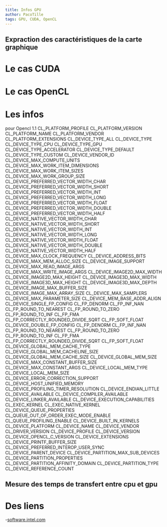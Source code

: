 ```yaml
---
title: Infos GPU
author: PacoTille
tags: GPU, CUDA, OpenCL
---
```



## Expraction des caractéristiques de la carte graphique
# Le cas CUDA

# Le cas OpenCL
# Les infos


pour Opencl 1.1
CL_PLATFORM_PROFILE
CL_PLATFORM_VERSION
CL_PLATFORM_NAME
CL_PLATFORM_VENDOR
CL_PLATFORM_EXTENSIONS
CL_DEVICE_TYPE_ALL
CL_DEVICE_TYPE
CL_DEVICE_TYPE_CPU
CL_DEVICE_TYPE_GPU
CL_DEVICE_TYPE_ACCELERATOR
CL_DEVICE_TYPE_DEFAULT
CL_DEVICE_TYPE_CUSTOM
CL_DEVICE_VENDOR_ID
CL_DEVICE_MAX_COMPUTE_UNITS
CL_DEVICE_MAX_WORK_ITEM_DIMENSIONS
CL_DEVICE_MAX_WORK_ITEM_SIZES
CL_DEVICE_MAX_WORK_GROUP_SIZE
CL_DEVICE_PREFERRED_VECTOR_WIDTH_CHAR
CL_DEVICE_PREFERRED_VECTOR_WIDTH_SHORT
CL_DEVICE_PREFERRED_VECTOR_WIDTH_INT
CL_DEVICE_PREFERRED_VECTOR_WIDTH_LONG
CL_DEVICE_PREFERRED_VECTOR_WIDTH_FLOAT
CL_DEVICE_PREFERRED_VECTOR_WIDTH_DOUBLE
CL_DEVICE_PREFERRED_VECTOR_WIDTH_HALF
CL_DEVICE_NATIVE_VECTOR_WIDTH_CHAR
CL_DEVICE_NATIVE_VECTOR_WIDTH_SHORT
CL_DEVICE_NATIVE_VECTOR_WIDTH_INT
CL_DEVICE_NATIVE_VECTOR_WIDTH_LONG
CL_DEVICE_NATIVE_VECTOR_WIDTH_FLOAT
CL_DEVICE_NATIVE_VECTOR_WIDTH_DOUBLE
CL_DEVICE_NATIVE_VECTOR_WIDTH_HALF
CL_DEVICE_MAX_CLOCK_FREQUENCY
CL_DEVICE_ADDRESS_BITS
CL_DEVICE_MAX_MEM_ALLOC_SIZE
CL_DEVICE_IMAGE_SUPPORT
CL_DEVICE_MAX_READ_IMAGE_ARGS
CL_DEVICE_MAX_WRITE_IMAGE_ARGS
CL_DEVICE_IMAGE2D_MAX_WIDTH
CL_DEVICE_IMAGE2D_MAX_HEIGHT
CL_DEVICE_IMAGE3D_MAX_WIDTH
CL_DEVICE_IMAGE3D_MAX_HEIGHT
CL_DEVICE_IMAGE3D_MAX_DEPTH
CL_DEVICE_IMAGE_MAX_BUFFER_SIZE
CL_DEVICE_IMAGE_MAX_ARRAY_SIZE
CL_DEVICE_MAX_SAMPLERS
CL_DEVICE_MAX_PARAMETER_SIZE
CL_DEVICE_MEM_BASE_ADDR_ALIGN
CL_DEVICE_SINGLE_FP_CONFIG
CL_FP_DENORM
CL_FP_INF_NAN
CL_FP_ROUND_TO_NEAREST
CL_FP_ROUND_TO_ZERO
CL_FP_ROUND_TO_INF
CL_FP_FMA
CL_FP_CORRECTLY_ROUNDED_DIVIDE_SQRT
CL_FP_SOFT_FLOAT
CL_DEVICE_DOUBLE_FP_CONFIG
CL_FP_DENORM
CL_FP_INF_NAN
CL_FP_ROUND_TO_NEAREST
CL_FP_ROUND_TO_ZERO
CL_FP_ROUND_TO_INF
CL_FP_FMA
CL_FP_CORRECTLY_ROUNDED_DIVIDE_SQRT
CL_FP_SOFT_FLOAT
CL_DEVICE_GLOBAL_MEM_CACHE_TYPE
CL_DEVICE_GLOBAL_MEM_CACHELINE_SIZE
CL_DEVICE_GLOBAL_MEM_CACHE_SIZE
CL_DEVICE_GLOBAL_MEM_SIZE
CL_DEVICE_MAX_CONSTANT_BUFFER_SIZE
CL_DEVICE_MAX_CONSTANT_ARGS
CL_DEVICE_LOCAL_MEM_TYPE
CL_DEVICE_LOCAL_MEM_SIZE
CL_DEVICE_ERROR_CORRECTION_SUPPORT
CL_DEVICE_HOST_UNIFIED_MEMORY
CL_DEVICE_PROFILING_TIMER_RESOLUTION
CL_DEVICE_ENDIAN_LITTLE
CL_DEVICE_AVAILABLE
CL_DEVICE_COMPILER_AVAILABLE
CL_DEVICE_LINKER_AVAILABLE
CL_DEVICE_EXECUTION_CAPABILITIES
CL_EXEC_KERNEL
CL_EXEC_NATIVE_KERNEL
CL_DEVICE_QUEUE_PROPERTIES
CL_QUEUE_OUT_OF_ORDER_EXEC_MODE_ENABLE
CL_QUEUE_PROFILING_ENABLE
CL_DEVICE_BUILT_IN_KERNELS
CL_DEVICE_PLATFORM
CL_DEVICE_NAME
CL_DEVICE_VENDOR
CL_DRIVER_VERSION
CL_DEVICE_PROFILE
CL_DEVICE_VERSION
CL_DEVICE_OPENCL_C_VERSION
CL_DEVICE_EXTENSIONS
CL_DEVICE_PRINTF_BUFFER_SIZE
CL_DEVICE_PREFERRED_INTEROP_USER_SYNC
CL_DEVICE_PARENT_DEVICE
CL_DEVICE_PARTITION_MAX_SUB_DEVICES
CL_DEVICE_PARTITION_PROPERTIES
CL_DEVICE_PARTITION_AFFINITY_DOMAIN
CL_DEVICE_PARTITION_TYPE
CL_DEVICE_REFERENCE_COUNT

## Mesure des temps de transfert entre cpu et gpu


# Des liens

-[software.intel.com](https://software.intel.com/fr-fr/blogs/2013/12/10/premier-pas-sur-opencl-mon-pc-est-il-compatible)
